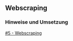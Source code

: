 ## Webscraping
### Hinweise und Umsetzung
[#5 - Webscraping](https://github.com/pkoch12/dis08a/issues/5)
